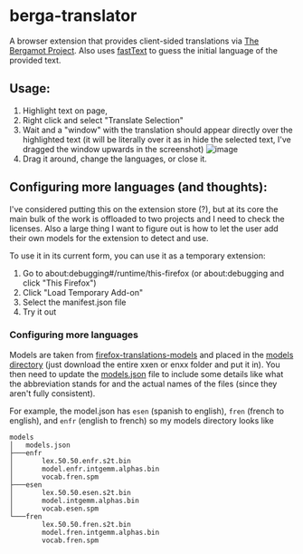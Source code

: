 # berga-translator

A browser extension that provides client-sided translations via [The Bergamot Project](https://browser.mt/).
Also uses [fastText](https://fasttext.cc/) to guess the initial language of the provided text.

## Usage:

1. Highlight text on page,
2. Right click and select "Translate Selection"
3. Wait and a "window" with the translation should appear directly over the highlighted text (it will be literally
over it as in hide the selected text, I've dragged the window upwards in the screenshot)
![image](https://user-images.githubusercontent.com/11600812/187097549-30ee5159-7fe2-4ec0-b35a-be66437ccdf3.png)
4. Drag it around, change the languages, or close it.

## Configuring more languages (and thoughts):

I've considered putting this on the extension store (?), but at its core the main bulk of the work is offloaded
to two projects and I need to check the licenses. Also a large thing I want to figure out is how to let the user
add their own models for the extension to detect and use.

To use it in its current form, you can use it as a temporary extension:
1. Go to about:debugging#/runtime/this-firefox (or about:debugging and click "This Firefox")
2. Click "Load Temporary Add-on"
3. Select the manifest.json file
4. Try it out

### Configuring more languages
Models are taken from [firefox-translations-models](https://github.com/mozilla/firefox-translations-models) and placed
in the [models directory](extension/translation/models) (just download the entire xxen or enxx folder and put it in).
You then need to update the [models.json](extension/translation/models/models.json) file to include some details like
what the abbreviation stands for and the actual names of the files (since they aren't fully consistent).

For example, the model.json has `esen` (spanish to english), `fren` (french to english), and `enfr` (english to french)
so my models directory looks like
```
models
│   models.json
├───enfr
│       lex.50.50.enfr.s2t.bin
│       model.enfr.intgemm.alphas.bin
│       vocab.fren.spm
├───esen
│       lex.50.50.esen.s2t.bin
│       model.intgemm.alphas.bin
│       vocab.esen.spm
└───fren
        lex.50.50.fren.s2t.bin
        model.fren.intgemm.alphas.bin
        vocab.fren.spm
```
